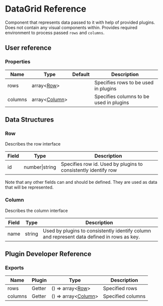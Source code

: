 # DataGrid Reference

Component that represents data passed to it with help of provided plugins. Does not contain any visual components within. Provides required environment to process passed `rows` and `columns`.

## User reference

### Properties

Name | Type | Default | Description
-----|------|---------|------------
rows | array&lt;[Row](#row)&gt; | | Specifies rows to be used in plugins
columns | array&lt;[Column](#column)&gt; | | Specifies columns to be used in plugins

## Data Structures

### Row

Describes the row interface

Field | Type | Description
------|------|------------
id | number&#124;string | Specifies row id. Used by plugins to consistently identify row

Note that any other fields can and should be defined. They are used as data that will be represented.

### Column

Describes the column interface

Field | Type | Description
------|------|------------
name | string | Used by plugins to consistently identify column and represent data defined in rows as key.

## Plugin Developer Reference

### Exports

Name | Plugin | Type | Description
-----|--------|------|------------
rows | Getter | () => array&lt;[Row](#row)&gt; | Specified rows
columns | Getter | () => array&lt;[Column](#column)&gt; | Specified columns